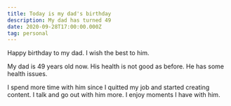 ```yaml
---
title: Today is my dad's birthday
description: My dad has turned 49
date: 2020-09-28T17:00:00.000Z
tag: personal
---
```

Happy birthday to my dad. I wish the best to him.

My dad is 49 years old now. His health is not good as before. He has some health issues.

I spend more time with him since I quitted my job and started creating content. I talk and go out with him more. I enjoy moments I have with him.